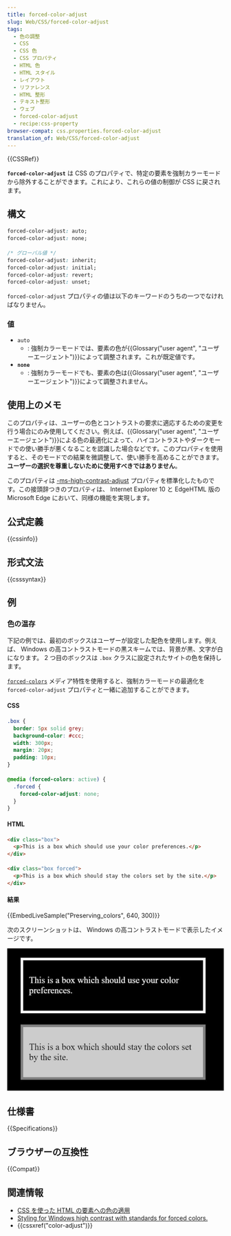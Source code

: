 ```yaml
---
title: forced-color-adjust
slug: Web/CSS/forced-color-adjust
tags:
  - 色の調整
  - CSS
  - CSS 色
  - CSS プロパティ
  - HTML 色
  - HTML スタイル
  - レイアウト
  - リファレンス
  - HTML 整形
  - テキスト整形
  - ウェブ
  - forced-color-adjust
  - recipe:css-property
browser-compat: css.properties.forced-color-adjust
translation_of: Web/CSS/forced-color-adjust
---
```

{{CSSRef}}

**`forced-color-adjust`** は CSS のプロパティで、特定の要素を強制カラーモードから除外することができます。これにより、これらの値の制御が CSS に戻されます。

## 構文

```css
forced-color-adjust: auto;
forced-color-adjust: none;

/* グローバル値 */
forced-color-adjust: inherit;
forced-color-adjust: initial;
forced-color-adjust: revert;
forced-color-adjust: unset;
```

`forced-color-adjust` プロパティの値は以下のキーワードのうちの一つでなければなりません。

### 値

- `auto`
  - : 強制カラーモードでは、要素の色が{{Glossary("user agent", "ユーザーエージェント")}}によって調整されます。これが既定値です。
- **`none`**
  - : 強制カラーモードでも、要素の色は{{Glossary("user agent", "ユーザーエージェント")}}によって調整されません。

## 使用上のメモ

このプロパティは、ユーザーの色とコントラストの要求に適応するための変更を行う場合にのみ使用してください。例えば、{{Glossary("user agent", "ユーザーエージェント")}}による色の最適化によって、ハイコントラストやダークモードでの使い勝手が悪くなることを認識した場合などです。このプロパティを使用すると、そのモードでの結果を微調整して、使い勝手を高めることができます。**ユーザーの選択を尊重しないために使用すべきではありません**。

このプロパティは [-ms-high-contrast-adjust](https://docs.microsoft.com/en-us/previous-versions/hh771863%28v%3dvs.85%29) プロパティを標準化したものです。この接頭辞つきのプロパティは、 Internet Explorer 10 と EdgeHTML 版の Microsoft Edge において、同様の機能を実現します。

## 公式定義

{{cssinfo}}

## 形式文法

{{csssyntax}}

## 例

### 色の温存

下記の例では、最初のボックスはユーザーが設定した配色を使用します。例えば、 Windows の高コントラストモードの黒スキームでは、背景が黒、文字が白になります。 2 つ目のボックスは `.box` クラスに設定されたサイトの色を保持します。

[`forced-colors`](/ja/docs/Web/CSS/@media/forced-colors) メディア特性を使用すると、強制カラーモードの最適化を `forced-color-adjust` プロパティと一緒に追加することができます。

#### CSS

```css
.box {
  border: 5px solid grey;
  background-color: #ccc;
  width: 300px;
  margin: 20px;
  padding: 10px;
}

@media (forced-colors: active) {
  .forced {
    forced-color-adjust: none;
  }
}
```

#### HTML

```html
<div class="box">
  <p>This is a box which should use your color preferences.</p>
</div>

<div class="box forced">
  <p>This is a box which should stay the colors set by the site.</p>
</div>
```

#### 結果

{{EmbedLiveSample("Preserving_colors", 640, 300)}}

次のスクリーンショットは、 Windows の高コントラストモードで表示したイメージです。

![上の例では、高コントラストモードで、最初のボックスは黒い背景、 2 番目のボックスは CSS のグレーの背景で表示されています。](windows-high-contrast.jpg)

## 仕様書

{{Specifications}}

## ブラウザーの互換性

{{Compat}}

## 関連情報

- [CSS を使った HTML の要素への色の適用](/ja/docs/Web/HTML/Applying_color)
- [Styling for Windows high contrast with standards for forced colors.](https://blogs.windows.com/msedgedev/2020/09/17/styling-for-windows-high-contrast-with-new-standards-for-forced-colors/)
- {{cssxref("color-adjust")}}
